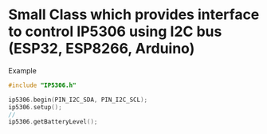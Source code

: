 # Small Class which provides interface to control IP5306 using I2C bus (ESP32, ESP8266, Arduino)

Example
```c
#include "IP5306.h"

ip5306.begin(PIN_I2C_SDA, PIN_I2C_SCL);
ip5306.setup();
//
ip5306.getBatteryLevel();
```
